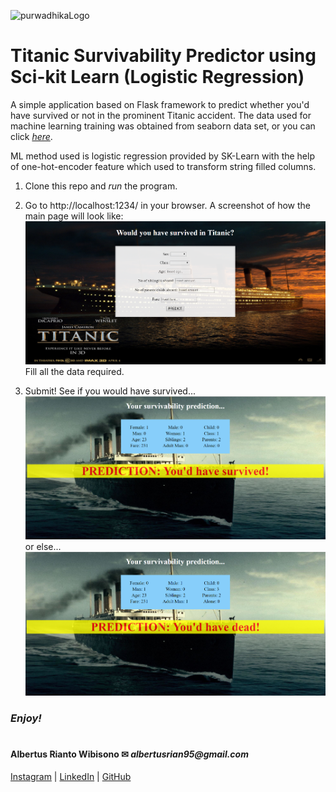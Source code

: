 ![purwadhikaLogo](https://d1ah56qj523gwb.cloudfront.net/uploads/organizations/logos/1538557444-kcgv11HXelvcOnlyrGcEpfwAf6hbPMhC.png)

# Titanic Survivability Predictor using Sci-kit Learn (Logistic Regression)
A simple application based on Flask framework to predict whether you'd have survived or not in the prominent Titanic accident. The data used for machine learning training was obtained from seaborn data set, or you can click [*here*](https://github.com/mwaskom/seaborn-data/blob/master/titanic.csv).

ML method used is logistic regression provided by SK-Learn with the help of one-hot-encoder feature which used to transform string filled columns.
1. Clone this repo and *run* the program. 

2. Go to http://localhost:1234/ in your browser. A screenshot of how the main page will look like:
    ![homePage](./ss1.png)
    Fill all the data required.

3. Submit! See if you would have survived...
    ![resultPage](./ss2.png)
    or else...
    ![resultPage](./ss3.png)



### **_Enjoy!_**

#

#### Albertus Rianto Wibisono ✉ _albertusrian95@gmail.com_

[Instagram](https://www.instagram.com/rian__wibisono) | 
[LinkedIn](https://www.linkedin.com/in/albertusrian95/) |
[GitHub](https://www.github.com/RiantoWibisono)
